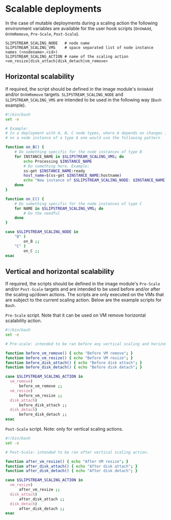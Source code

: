 
# Scalable deployments


In the case of mutable deployments during a scaling action the following 
environment variables are available for the user hook scripts (`OnVmAdd`, `OnVmRemove`, 
`Pre-Scale`, `Post-Scale`).

```
SLIPSTREAM_SCALING_NODE   # node name
SLIPSTREAM_SCALING_VMS    # space separated list of node instance names (<nodename>.<id>)
SLIPSTREAM_SCALING_ACTION # name of the scaling action <vm_resize|disk_attach|disk_detach|vm_remove>
```


## Horizontal scalability

If required, the script should be defined in the image module's `OnVmAdd` and/or `OnVmRemove` 
targets. `SLIPSTREAM_SCALING_NODE` and `SLIPSTREAM_SCALING_VMS` are intended to be used in 
the following way (`Bash` example).

```bash
#!/bin/bash
set -e

# Example:
# In a deployment with A, B, C node types, where A depends on changes in B and C,
# on a node instance of a type A one would use the following pattern

function on_B() {
    # Do something specific for the node instances of type B
    for INSTANCE_NAME in $SLIPSTREAM_SCALING_VMS; do
        echo Processing $INSTANCE_NAME
        # Do something here. Example:
        ss-get $INSTANCE_NAME:ready
        host_name=$(ss-get $INSTANCE_NAME:hostname)
        echo "New instance of $SLIPSTREAM_SCALING_NODE: $INSTANCE_NAME, $host_name"
    done
}

function on_C() {
    # Do something specific for the node instances of type C
    for NAME in $SLIPSTREAM_SCALING_VMS; do
        # Do the needful
    done
}

case $SLIPSTREAM_SCALING_NODE in
    "B" )
        on_B ;;
    "C" )
        on_C ;;
esac
```


## Vertical and horizontal scalability

If required, the scripts should be defined in the image module's `Pre-Scale` and/or `Post-Scale` 
targets and are intended to be used before and/or after the scaling up/down actions.  The scripts
are only executed on the VMs that are subject to the current scaling action.  Below are the 
example scripts for `Bash`.

`Pre-Scale` script.  Note that it can be used on VM remove horizontal scalability action.

```bash
#!/bin/bash
set -e

# Pre-scale: intended to be ran before any vertical scaling and horizontal downscaling action. 

function before_vm_remove() { echo "Before VM remove"; }
function before_vm_resize() { echo "Before VM resize"; }
function before_disk_attach() { echo "Before disk attach"; }
function before_disk_detach() { echo "Before disk detach"; }

case $SLIPSTREAM_SCALING_ACTION in
  vm_remove)
      before_vm_remove ;;
  vm_resize)
      before_vm_resize ;;
  disk_attach)
      before_disk_attach ;;
  disk_detach)
      before_disk_detach ;;
esac
```


`Post-Scale` script. Note: only for vertical scaling actions.

```bash
#!/bin/bash
set -e

# Post-Scale: intended to be ran after vertical scaling action. 

function after_vm_resize() { echo "After VM resize"; }
function after_disk_attach() { echo "After disk attach"; }
function after_disk_detach() { echo "After disk detach"; }

case $SLIPSTREAM_SCALING_ACTION in
  vm_resize)
      after_vm_resize ;;
  disk_attach)
      after_disk_attach ;;
  disk_detach)
      after_disk_detach ;;
esac
```

